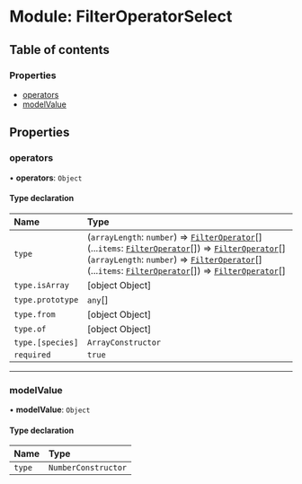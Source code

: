 # Module: FilterOperatorSelect

## Table of contents

### Properties

- [operators](undefined)
- [modelValue](undefined)

## Properties

### operators

• **operators**: `Object`

#### Type declaration

| Name | Type |
| :------ | :------ |
| `type` | (`arrayLength`: `number`) => [`FilterOperator`](../enums/FilterOperator.md)[](...`items`: [`FilterOperator`](../enums/FilterOperator.md)[]) => [`FilterOperator`](../enums/FilterOperator.md)[](`arrayLength`: `number`) => [`FilterOperator`](../enums/FilterOperator.md)[](...`items`: [`FilterOperator`](../enums/FilterOperator.md)[]) => [`FilterOperator`](../enums/FilterOperator.md)[] |
| `type.isArray` | [object Object] |
| `type.prototype` | `any`[] |
| `type.from` | [object Object] |
| `type.of` | [object Object] |
| `type.[species]` | `ArrayConstructor` |
| `required` | ``true`` |

___

### modelValue

• **modelValue**: `Object`

#### Type declaration

| Name | Type |
| :------ | :------ |
| `type` | `NumberConstructor` |
